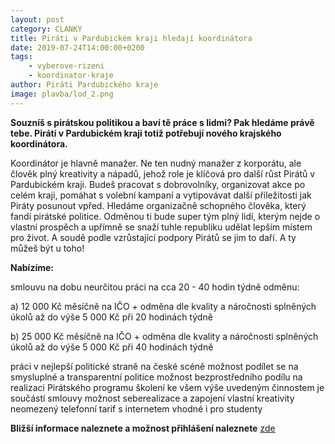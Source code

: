 ```yaml
---
layout: post
category: CLANKY
title: Piráti v Pardubickém kraji hledají koordinátora
date: 2019-07-24T14:00:00+0200
tags: 
    - vyberove-rizeni
    - koordinator-kraje
author: Piráti Pardubického kraje
image: plavba/lod_2.png
---
```

**Souzníš s pirátskou politikou a baví tě práce s lidmi? Pak hledáme právě tebe. Piráti v Pardubickém kraji totiž potřebují nového krajského koordinátora.**

Koordinátor je hlavně manažer. Ne ten nudný manažer z korporátu, ale člověk plný kreativity a nápadů, jehož role je klíčová pro další růst Pirátů v Pardubickém kraji. Budeš pracovat s dobrovolníky, organizovat akce po celém kraji, pomáhat s volební kampaní a vytipovávat další příležitosti jak Piráty posunout vpřed.
Hledáme organizačně schopného člověka, který fandí pirátské politice. Odměnou ti bude super tým plný lidí, kterým nejde o vlastní prospěch a upřímně se snaží tuhle republiku udělat lepším místem pro život. A soudě podle vzrůstající podpory Pirátů se jim to daří. A ty můžeš být u toho!

**Nabízíme:**

smlouvu na dobu neurčitou
práci na cca 20 - 40 hodin týdně
odměnu:

a) 12 000 Kč měsíčně na IČO + odměna dle kvality a náročnosti splněných úkolů až do výše 5 000 Kč při 20 hodinách týdně

b) 25 000 Kč měsíčně na IČO + odměna dle kvality a náročnosti splněných úkolů až do výše 5 000 Kč při 40 hodinách týdně 

práci v nejlepší politické straně na české scéně
možnost podílet se na smysluplné a transparentní politice 
možnost bezprostředního podílu na realizaci Pirátského programu
školení ke všem výše uvedeným činnostem je součástí smlouvy
možnost seberealizace a zapojení vlastní kreativity
neomezený telefonní tarif s internetem
vhodné i pro studenty

**Bližší informace naleznete a možnost přihlášení naleznete** [zde](http://www.lmcg2.com/pd/1398334254)
